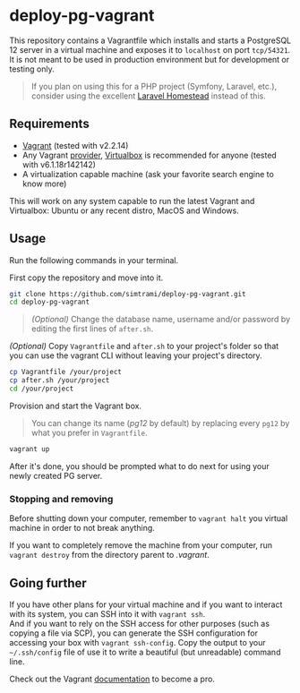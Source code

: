 # deploy-pg-vagrant

This repository contains a Vagrantfile which installs and starts a PostgreSQL 12 server in a virtual machine and exposes it to `localhost` on port `tcp/54321`.
It is not meant to be used in production environment but for development or testing only.

>If you plan on using this for a PHP project (Symfony, Laravel, etc.), consider using the excellent [Laravel Homestead](https://laravel.com/docs/homestead) instead of this.

## Requirements

- [Vagrant](https://www/vagrantup.com/downloads) (tested with v2.2.14)
- Any Vagrant [provider](https://www.vagrantup.com/docs/providers), [Virtualbox](https://www.virtualbox.org/wiki/Downloads) is recommended for anyone (tested with v6.1.18r142142)
- A virtualization capable machine (ask your favorite search engine to know more)

This will work on any system capable to run the latest Vagrant and Virtualbox: Ubuntu or any recent distro, MacOS and Windows.

## Usage

Run the following commands in your terminal.

First copy the repository and move into it.

```sh
git clone https://github.com/simtrami/deploy-pg-vagrant.git
cd deploy-pg-vagrant
```

>*(Optional)* Change the database name, username and/or password by editing the first lines of `after.sh`.

*(Optional)* Copy `Vagrantfile` and `after.sh` to your project's folder so that you can use the vagrant CLI without leaving your project's directory.

```sh
cp Vagrantfile /your/project
cp after.sh /your/project
cd /your/project
```

Provision and start the Vagrant box.

>You can change its name (*pg12* by default) by replacing every `pg12` by what you prefer in `Vagrantfile`.

```sh
vagrant up
```

After it's done, you should be prompted what to do next for using your newly created PG server.

### Stopping and removing

Before shutting down your computer, remember to `vagrant halt` you virtual machine in order to not break anything.

If you want to completely remove the machine from your computer, run `vagrant destroy` from the directory parent to *.vagrant*.

## Going further

If you have other plans for your virtual machine and if you want to interact with its system, you can SSH into it with `vagrant ssh`.  
And if you want to rely on the SSH access for other purposes (such as copying a file via SCP), you can generate the SSH configuration for accessing your box with `vagrant ssh-config`.
Copy the output to your `~/.ssh/config` file of use it to write a beautiful (but unreadable) command line.

Check out the Vagrant [documentation](https://www.vagrantup.com/docs) to become a pro.

